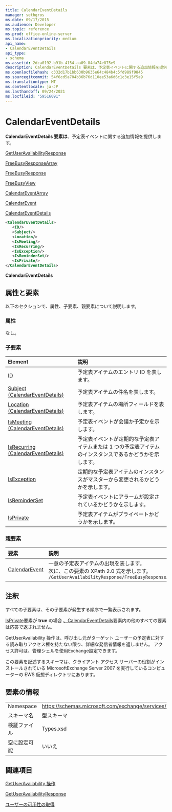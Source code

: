 ```yaml
---
title: CalendarEventDetails
manager: sethgros
ms.date: 09/17/2015
ms.audience: Developer
ms.topic: reference
ms.prod: office-online-server
ms.localizationpriority: medium
api_name:
- CalendarEventDetails
api_type:
- schema
ms.assetid: 2dca0192-b91b-4154-aa09-84da74e875e9
description: CalendarEventDetails 要素は、予定表イベントに関する追加情報を提供します。
ms.openlocfilehash: c332d17b1bb630b9635e64c484b4c5fd989f9845
ms.sourcegitcommit: 54f6cd5a704b36b76d110ee53a6d6c1c3e15f5a9
ms.translationtype: MT
ms.contentlocale: ja-JP
ms.lasthandoff: 09/24/2021
ms.locfileid: "59516091"
---
```

# <a name="calendareventdetails"></a>CalendarEventDetails

**CalendarEventDetails 要素は**、予定表イベントに関する追加情報を提供します。 
  
[GetUserAvailabilityResponse](getuseravailabilityresponse.md)
  
[FreeBusyResponseArray](freebusyresponsearray.md)
  
[FreeBusyResponse](freebusyresponse.md)
  
[FreeBusyView](freebusyview.md)
  
[CalendarEventArray](calendareventarray.md)
  
[CalendarEvent](calendarevent.md)
  
[CalendarEventDetails](calendareventdetails.md)
  
```xml
<CalendarEventDetails>
   <ID/>
   <Subject/>
   <Location/>
   <IsMeeting/>
   <IsRecurring/>
   <IsException/>
   <IsReminderSet/>
   <IsPrivate/>
</CalendarEventDetails>
```

 **CalendarEventDetails**
## <a name="attributes-and-elements"></a>属性と要素

以下のセクションで、属性、子要素、親要素について説明します。
  
### <a name="attributes"></a>属性

なし。
  
### <a name="child-elements"></a>子要素

|**Element**|**説明**|
|:-----|:-----|
|[ID](id.md) <br/> |予定表アイテムのエントリ ID を表します。  <br/> |
|[Subject (CalendarEventDetails)](subject-calendareventdetails.md) <br/> |予定表アイテムの件名を表します。  <br/> |
|[Location (CalendarEventDetails)](location-calendareventdetails.md) <br/> |予定表アイテムの場所フィールドを表します。  <br/> |
|[IsMeeting (CalendarEventDetails)](ismeeting-calendareventdetails.md) <br/> |予定表イベントが会議か予定かを示します。  <br/> |
|[IsRecurring (CalendarEventDetails)](isrecurring-calendareventdetails.md) <br/> |予定表イベントが定期的な予定表アイテムまたは 1 つの予定表アイテムのインスタンスであるかどうかを示します。  <br/> |
|[IsException](isexception.md) <br/> |定期的な予定表アイテムのインスタンスがマスターから変更されるかどうかを示します。  <br/> |
|[IsReminderSet](isreminderset.md) <br/> |予定表イベントにアラームが設定されているかどうかを示します。  <br/> |
|[IsPrivate](isprivate.md) <br/> |予定表アイテムがプライベートかどうかを示します。  <br/> |
   
### <a name="parent-elements"></a>親要素

|**要素**|**説明**|
|:-----|:-----|
|[CalendarEvent](calendarevent.md) <br/> |一意の予定表アイテムの出現を表します。  <br/> 次に、この要素の XPath 2.0 式を示します。  <br/>  `/GetUserAvailabilityResponse/FreeBusyResponseArray/FreeBusyResponse/FreeBusyView/CalendarEventArray/CalendarEvent[i]` <br/> |
   
## <a name="remarks"></a>注釈

すべての子要素は、その子要素が発生する順序で一覧表示されます。 
  
[IsPrivate](isprivate.md)要素が **true** の場合 [、CalendarEventDetails](calendareventdetails.md)要素内の他のすべての要素は応答で返されません。 
  
GetUserAvailability 操作は、呼び出し元がターゲット ユーザーの予定表に対する読み取りアクセス権を持たない限り、詳細な発信者情報を返しません。 アクセス許可は、管理シェルを使用Exchange設定できます。
  
この要素を記述するスキーマは、クライアント アクセス サーバーの役割がインストールされている MicrosoftExchange Server 2007 を実行しているコンピューターの EWS 仮想ディレクトリにあります。
  
## <a name="element-information"></a>要素の情報

|||
|:-----|:-----|
|Namespace  <br/> |https://schemas.microsoft.com/exchange/services/2006/types  <br/> |
|スキーマ名  <br/> |型スキーマ  <br/> |
|検証ファイル  <br/> |Types.xsd  <br/> |
|空に設定可能  <br/> |いいえ  <br/> |
   
## <a name="see-also"></a>関連項目



[GetUserAvailability 操作](getuseravailability-operation.md)
  
[GetUserAvailabilityResponse](getuseravailabilityresponse.md)


[ユーザーの可用性の取得](https://msdn.microsoft.com/library/d4133fcb-9b0f-4e6b-aadf-a389da83516a%28Office.15%29.aspx)

